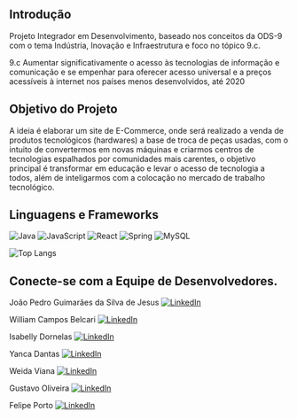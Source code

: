 ## Introdução

Projeto Integrador em Desenvolvimento, baseado nos conceitos da ODS-9 com o tema Indústria, Inovação e Infraestrutura e foco no tópico 9.c.

9.c Aumentar significativamente o acesso às tecnologias de informação e comunicação e se empenhar para oferecer acesso universal e a preços acessíveis à internet nos países menos desenvolvidos, até 2020

## Objetivo do Projeto

A ideia é elaborar um site de E-Commerce, onde será realizado a venda de produtos tecnológicos (hardwares) a base de troca de peças usadas, com o intuito de convertermos em novas máquinas e criarmos centros de tecnologias espalhados por comunidades mais carentes, o objetivo principal é transformar em educação e levar o acesso de tecnologia a todos, além de inteligarmos com a colocação no mercado de trabalho tecnológico.


## Linguagens e Frameworks

![Java](https://img.shields.io/badge/Java-000?style=for-the-badge&logo=java)
![JavaScript](https://img.shields.io/badge/JavaScript-000?style=for-the-badge&logo=JavaScript)
![React](https://img.shields.io/badge/React-000?style=for-the-badge&logo=React)
![Spring](https://img.shields.io/badge/Spring-000?style=for-the-badge&logo=Spring)
![MySQL](https://img.shields.io/badge/MySQL-000?style=for-the-badge&logo=MySql)

![Top Langs](https://github-readme-stats-git-masterrstaa-rickstaa.vercel.app/api/top-langs/?username=joaopguima&layout=compact&bg_color=000&border_color=30A3DC&title_color=E94D5F&text_color=FFF)

## Conecte-se com a Equipe de Desenvolvedores.

João Pedro Guimarães da Silva de Jesus [![LinkedIn](https://img.shields.io/badge/-LinkedIn-000?style=for-the-badge&logo=linkedin&logoColor=30A3DC)](https://www.linkedin.com/in/joao-pedro-guimar%C3%A3es-77697b150/)

William Campos Belcari [![LinkedIn](https://img.shields.io/badge/-LinkedIn-000?style=for-the-badge&logo=linkedin&logoColor=30A3DC)](https://www.linkedin.com/in/william-campos-belcari-954292203/)

Isabelly Dornelas [![LinkedIn](https://img.shields.io/badge/-LinkedIn-000?style=for-the-badge&logo=linkedin&logoColor=30A3DC)](https://www.linkedin.com/in/isadornelas/)

Yanca Dantas [![LinkedIn](https://img.shields.io/badge/-LinkedIn-000?style=for-the-badge&logo=linkedin&logoColor=30A3DC)](https://www.linkedin.com/in/yanca-dantas/)

Weida Viana [![LinkedIn](https://img.shields.io/badge/-LinkedIn-000?style=for-the-badge&logo=linkedin&logoColor=30A3DC)](https://www.linkedin.com/in/weida-winy/)

Gustavo Oliveira [![LinkedIn](https://img.shields.io/badge/-LinkedIn-000?style=for-the-badge&logo=linkedin&logoColor=30A3DC)](https://www.linkedin.com/in/oliveiragusta/)

Felipe Porto [![LinkedIn](https://img.shields.io/badge/-LinkedIn-000?style=for-the-badge&logo=linkedin&logoColor=30A3DC)](https://www.linkedin.com/in/felipe-wenceslau-b01844299/)



